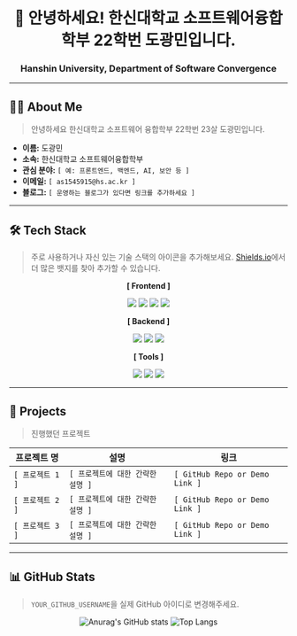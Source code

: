 <div align="center">
  
# 👋 안녕하세요! 한신대학교 소프트웨어융합학부 22학번 도광민입니다.
### Hanshin University, Department of Software Convergence

</div>

---

## 👨‍💻 About Me
> 안녕하세요 한신대학교 소프트웨어 융합학부 22학번 23살 도광민입니다.

- **이름:** 도광민
- **소속:** 한신대학교 소프트웨어융합학부
- **관심 분야:** `[ 예: 프론트엔드, 백엔드, AI, 보안 등 ]`
- **이메일:** `[ as1545915@hs.ac.kr ]`
- **블로그:** `[ 운영하는 블로그가 있다면 링크를 추가하세요 ]`

---

## 🛠️ Tech Stack
> 주로 사용하거나 자신 있는 기술 스택의 아이콘을 추가해보세요.
> [Shields.io](https://shields.io/)에서 더 많은 뱃지를 찾아 추가할 수 있습니다.

<div align="center">
  
**[ Frontend ]**

<img src="https://img.shields.io/badge/HTML5-E34F26?style=for-the-badge&logo=html5&logoColor=white">
<img src="https://img.shields.io/badge/CSS3-1572B6?style=for-the-badge&logo=css3&logoColor=white">
<img src="https://img.shields.io/badge/JavaScript-F7DF1E?style=for-the-badge&logo=javascript&logoColor=black">
<img src="https://img.shields.io/badge/React-61DAFB?style=for-the-badge&logo=react&logoColor=black">

**[ Backend ]**

<img src="https://img.shields.io/badge/Node.js-339933?style=for-the-badge&logo=Node.js&logoColor=white">
<img src="https://img.shields.io/badge/Python-3776AB?style=for-the-badge&logo=python&logoColor=white">
<img src="https://img.shields.io/badge/Java-007396?style=for-the-badge&logo=java&logoColor=white">

**[ Tools ]**

<img src="https://img.shields.io/badge/Git-F05032?style=for-the-badge&logo=git&logoColor=white">
<img src="https://img.shields.io/badge/Github-181717?style=for-the-badge&logo=github&logoColor=white">
<img src="https://img.shields.io/badge/VSCode-007ACC?style=for-the-badge&logo=visualstudiocode&logoColor=white">

</div>

---

## 🚀 Projects
> 진행했던 프로젝트

| 프로젝트 명 | 설명 | 링크 |
|---|---|---|
| `[ 프로젝트 1 ]` | `[ 프로젝트에 대한 간략한 설명 ]` | `[ GitHub Repo or Demo Link ]` |
| `[ 프로젝트 2 ]` | `[ 프로젝트에 대한 간략한 설명 ]` | `[ GitHub Repo or Demo Link ]` |
| `[ 프로젝트 3 ]` | `[ 프로젝트에 대한 간략한 설명 ]` | `[ GitHub Repo or Demo Link ]` |

---

## 📊 GitHub Stats
> `YOUR_GITHUB_USERNAME`을 실제 GitHub 아이디로 변경해주세요.

<div align="center">

![Anurag's GitHub stats](https://github-readme-stats.vercel.app/api?username=gwangmindo123&show_icons=true&theme=radical)
![Top Langs](https://github-readme-stats.vercel.app/api/top-langs/?username=gwangmindo123&layout=compact&theme=radical)

</div>